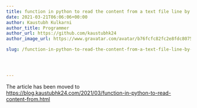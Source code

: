 ```yaml
---
title: function in python to read the content from a text file line by line and display the same on screen
date: 2021-03-21T06:06:06+00:00
author: Kaustubh Kulkarni
author_title: Programmer
author_url: https://github.com/kaustubhk24
author_image_url: https://www.gravatar.com/avatar/b76fcfc82fc2e8fdc8075636f1735f61?s=200

slug: /function-in-python-to-read-the-content-from-a-text-file-line-by-line-and-display-the-same-on-screen/




---
```

 The article has been moved to https://blog.kaustubhk24.com/2021/03/function-in-python-to-read-content-from.html